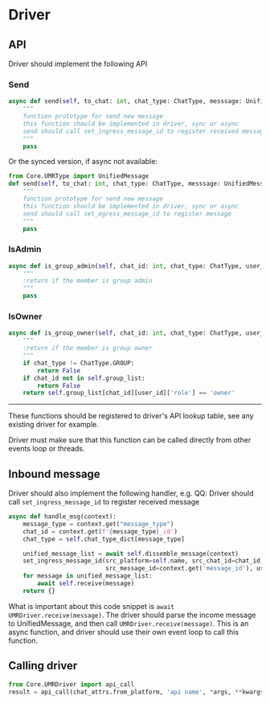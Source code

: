 # Driver

## API
Driver should implement the following API

### Send
```python
async def send(self, to_chat: int, chat_type: ChatType, messsage: UnifiedMessage):
    """
    function prototype for send new message
    this function should be implemented in driver, sync or async
    send should call set_ingress_message_id to register received message
    """
    pass
```

Or the synced version, if async not available:

```python
from Core.UMRType import UnifiedMessage
def send(self, to_chat: int, chat_type: ChatType, messsage: UnifiedMessage):
    """
    function prototype for send new message
    this function should be implemented in driver, sync or async
    send should call set_egress_message_id to register message
    """
    pass
```

### IsAdmin

```python
async def is_group_admin(self, chat_id: int, chat_type: ChatType, user_id: int) -> bool:
    """
    :return if the member is group admin
    """
    pass
```
### IsOwner

```python
async def is_group_owner(self, chat_id: int, chat_type: ChatType, user_id: int) -> bool:
    """
    :return if the member is group owner
    """
    if chat_type != ChatType.GROUP:
        return False
    if chat_id not in self.group_list:
        return False
    return self.group_list[chat_id][user_id]['role'] == 'owner'
```

------

These functions should be registered to driver's API lookup table, see any existing driver for example.

Driver must make sure that this function can be called directly from other events loop or threads.

## Inbound message
Driver should also implement the following handler, e.g. QQ:
Driver should call `set_ingress_message_id` to register received message

```python
async def handle_msg(context):
    message_type = context.get("message_type")
    chat_id = context.get(f'{message_type}_id')
    chat_type = self.chat_type_dict[message_type]

    unified_message_list = await self.dissemble_message(context)
    set_ingress_message_id(src_platform=self.name, src_chat_id=chat_id, src_chat_type=chat_type,
                           src_message_id=context.get('message_id'), user_id=context.get('user_id'))
    for message in unified_message_list:
        await self.receive(message)
    return {}
```

What is important about this code snippet is `await UMRDriver.receive(message)`. The driver should parse the income message
 to UnifiedMessage, and then call `UMRDriver.receive(message)`. This is an async function, and driver should use their own
  event loop to call this function.
  
## Calling driver

```python
from Core.UMRDriver import api_call
result = api_call(chat_attrs.from_platform, 'api name', *args, **kwargs)
```
